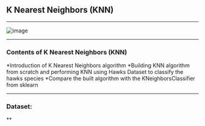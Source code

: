 ## K Nearest Neighbors (KNN)

---
![image](https://miro.medium.com/max/753/0*jqxx3-dJqFjXD6FA)

---
### Contents of K Nearest Neighbors (KNN)
*Introduction of K Nearest Neighbors algorithm
*Building KNN algorithm from scratch and performing KNN using Hawks Dataset to classify the hawks species
*Compare the built algorithm with the KNeighborsClassifier from sklearn

---
### Dataset:
**
